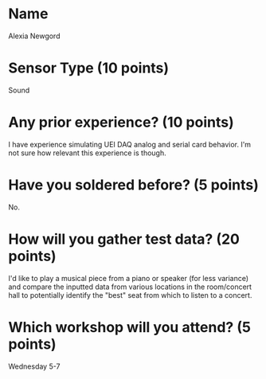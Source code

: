 # Name
Alexia Newgord

# Sensor Type (10 points)
Sound

# Any prior experience? (10 points)
I have experience simulating UEI DAQ analog and serial card behavior. I'm not sure how relevant this experience is though.

# Have you soldered before? (5 points)
No.

# How will you gather test data? (20 points)
I'd like to play a musical piece from a piano or speaker (for less variance) and compare the inputted data from various locations in the room/concert hall to potentially identify the "best" seat from which to listen to a concert.

# Which workshop will you attend? (5 points)
Wednesday 5-7
